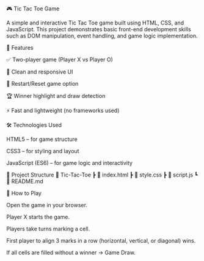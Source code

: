 🎮 Tic Tac Toe Game

A simple and interactive Tic Tac Toe game built using HTML, CSS, and JavaScript.
This project demonstrates basic front-end development skills such as DOM manipulation, event handling, and game logic implementation.

🚀 Features

✅ Two-player game (Player X vs Player O)

🎨 Clean and responsive UI

🔄 Restart/Reset game option

🏆 Winner highlight and draw detection

⚡ Fast and lightweight (no frameworks used)

🛠️ Technologies Used

HTML5 – for game structure

CSS3 – for styling and layout

JavaScript (ES6) – for game logic and interactivity

📂 Project Structure
📁 Tic-Tac-Toe
 ┣ 📜 index.html
 ┣ 📜 style.css
 ┣ 📜 script.js
 ┗ 📜 README.md

🎯 How to Play

Open the game in your browser.

Player X starts the game.

Players take turns marking a cell.

First player to align 3 marks in a row (horizontal, vertical, or diagonal) wins.

If all cells are filled without a winner → Game Draw.
